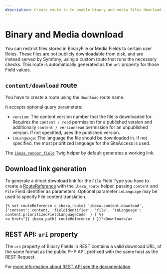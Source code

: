```yaml
---
description: Create route to to enable binary and media files download.
---
```


# Binary and Media download

You can restrict files stored in BinaryFile or Media Fields to certain user Roles.
These files are not publicly downloadable from disk, and are instead served by Symfony, using a custom route that runs the necessary checks.
This route is automatically generated as the `url` property for those Field values.

## `content/download` route

You have to create a route using the `download` route name.

It accepts optional query parameters:

- `version`: The content version number that the file is downloaded for. Requires the `content / read` permission for a published version and additionally `content / versionread` permission for an unpublished version. If not specified, uses the published version.
- `inLanguage`: The language the file should be downloaded in. If not specified, the most prioritized language for the SiteAccess is used.

The [`ibexa_render_field`](../content_rendering/twig_function_reference/field_twig_functions.md#ibexa_render_field) Twig helper by default generates a working link.

## Download link generation

To generate a direct download link for the `File` Field Type you have to create
a [RouteReference](../content_rendering/urls_and_routes.md#routereference) with the `ibexa_route` helper, passing `content` and `File` Field identifier as parameters.
Optional parameter `inLanguage` may be used to specify File content translation.

```html+twig
{% set routeReference = ibexa_route( 'ibexa.content.download', {'content': content, 'fieldIdentifier': 'file', 'inLanguage': content.prioritizedFieldLanguageCode  } ) %}
<a href="{{ ibexa_path( routeReference ) }}">Download</a>
```

## REST API: `uri` property

The `uri` property of Binary Fields in REST contains a valid download URL, of the same format as the public PHP API, prefixed with the same host as the REST Request.

For [more information about REST API see the documentation](../../api/rest_api_guide).
